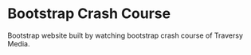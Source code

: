 # Bootstrap Crash Course

Bootstrap website built by watching bootstrap crash course of Traversy Media.